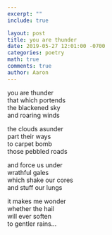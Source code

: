 ```yaml
---
excerpt: ""
include: true

layout: post
title: you are thunder
date: 2019-05-27 12:01:00 -0700
categories: poetry
math: true
comments: true
author: Aaron
---
```



you are thunder  
that which portends  
the blackened sky  
and roaring winds  

the clouds asunder  
part their ways  
to carpet bomb  
those pebbled roads  

and force us under  
wrathful gales  
which shake our cores  
and stuff our lungs  

it makes me wonder  
whether the hail  
will ever soften  
to gentler rains...